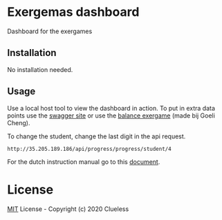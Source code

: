 # Exergemas dashboard

Dashboard for the exergames 

## Installation

No installation needed.

## Usage

Use a local host tool to view the dashboard in action. To put in extra data points use the [swagger site](http://35.205.189.186/swagger/?urls.primaryName=Progress#/Progress/post_Progress) or use the [balance exergame](http://i373610.hera.fhict.nl/prototype/Exergame.html) (made bij Goeli Cheng). 

To change the student, change the last digit in the api request.

```
http://35.205.189.186/api/progress/progress/student/4
```

For the dutch instruction manual go to this [document](https://docs.google.com/document/d/1N1Spa_YCWiNqgKmDPUlz-rqQdnNpHg2fEQCigkdzOtE/edit?usp=sharing).

# License
[MIT](https://choosealicense.com/licenses/mit/) License - Copyright (c) 2020 Clueless
